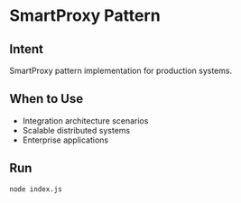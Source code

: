 # SmartProxy Pattern

## Intent
SmartProxy pattern implementation for production systems.

## When to Use
- Integration architecture scenarios
- Scalable distributed systems
- Enterprise applications

## Run
```bash
node index.js
```
